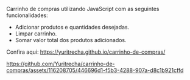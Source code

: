 Carrinho de compras utilizando JavaScript com as seguintes funcionalidades:

- Adicionar produtos e quantidades desejadas.
- Limpar carrinho.
- Somar valor total dos produtos adicionados.

Confira aqui:
https://yuritrecha.github.io/carrinho-de-compras/

https://github.com/Yuritrecha/carrinho-de-compras/assets/116208705/446696d1-f5b3-4288-907a-d8c1b921cffd

